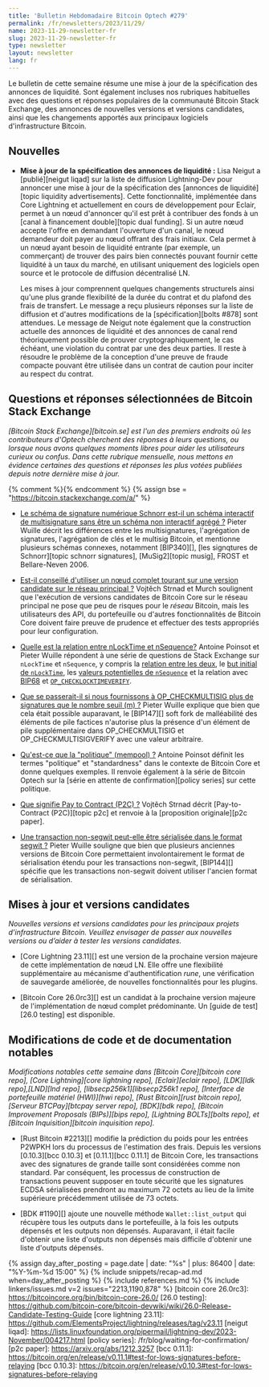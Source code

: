 ```yaml
---
title: 'Bulletin Hebdomadaire Bitcoin Optech #279'
permalink: /fr/newsletters/2023/11/29/
name: 2023-11-29-newsletter-fr
slug: 2023-11-29-newsletter-fr
type: newsletter
layout: newsletter
lang: fr
---
```

Le bulletin de cette semaine résume une mise à jour de la spécification des annonces de liquidité. Sont également incluses nos rubriques
habituelles avec des questions et réponses populaires de la communauté Bitcoin Stack Exchange, des annonces de nouvelles versions et
versions candidates, ainsi que les changements apportés aux principaux logiciels d'infrastructure Bitcoin.

## Nouvelles

- **Mise à jour de la spécification des annonces de liquidité :** Lisa Neigut a [publié][neigut liqad] sur la liste de diffusion
  Lightning-Dev pour annoncer une mise à jour de la spécification des [annonces de liquidité][topic liquidity advertisements]. Cette
  fonctionnalité, implémentée dans Core Lightning et actuellement en cours de développement pour Eclair, permet à un nœud d'annoncer
  qu'il est prêt à contribuer des fonds à un [canal à financement double][topic dual funding]. Si un autre nœud accepte l'offre en
  demandant l'ouverture d'un canal, le nœud demandeur doit payer au nœud offrant des frais initiaux. Cela permet à un nœud ayant besoin
  de liquidité entrante (par exemple, un commerçant) de trouver des pairs bien connectés pouvant fournir cette liquidité à un taux du
  marché, en utilisant uniquement des logiciels open source et le protocole de diffusion décentralisé LN.

    Les mises à jour comprennent quelques changements structurels ainsi qu'une plus grande flexibilité de la durée du contrat et
    du plafond des frais de transfert. Le message a reçu plusieurs réponses sur la liste de diffusion et d'autres modifications de la
    [spécification][bolts #878] sont attendues. Le message de Neigut note également que la construction actuelle des annonces de liquidité
    et des annonces de canal rend théoriquement possible de prouver cryptographiquement, le cas échéant, une violation du contrat par une des deux parties.
    Il reste à résoudre le problème de la conception d'une preuve de fraude compacte pouvant être utilisée dans un contrat de caution pour inciter
    au respect du contrat.

## Questions et réponses sélectionnées de Bitcoin Stack Exchange

*[Bitcoin Stack Exchange][bitcoin.se] est l'un des premiers endroits où les contributeurs d'Optech cherchent des réponses à leurs
  questions, ou lorsque nous avons quelques moments libres pour aider les utilisateurs curieux ou confus. Dans cette rubrique
  mensuelle, nous mettons en évidence certaines des questions et réponses les plus votées publiées depuis notre dernière mise
  à jour.*

{% comment %}<!-- https://bitcoin.stackexchange.com/search?tab=votes&q=created%3a1m..%20is%3aanswer -->{% endcomment %}
{% assign bse = "https://bitcoin.stackexchange.com/a/" %}

- [Le schéma de signature numérique Schnorr est-il un schéma interactif de multisignature sans être un schéma non interactif agrégé ?]({{bse}}120402)
  Pieter Wuille décrit les différences entre les multisignatures, l'agrégation de signatures, l'agrégation de clés et le multisig
  Bitcoin, et mentionne plusieurs schémas connexes, notamment [BIP340][], [les signqtures de Schnorr][topic schnorr signatures],
  [MuSig2][topic musig], FROST et Bellare-Neven 2006.

- [Est-il conseillé d'utiliser un nœud complet tourant sur une version candidate sur le réseau principal ?]({{bse}}120375)
  Vojtěch Strnad et Murch soulignent que l'exécution de versions candidates de Bitcoin Core sur le réseau principal ne pose que peu
  de risques pour le _réseau_ Bitcoin, mais les utilisateurs des API, du portefeuille ou d'autres fonctionnalités de Bitcoin Core
  doivent faire preuve de prudence et effectuer des tests appropriés pour leur configuration.

- [Quelle est la relation entre nLockTime et nSequence?]({{bse}}120256) Antoine Poinsot et Pieter Wuille répondent à une série de
  questions de Stack Exchange sur `nLockTime` et `nSequence`, y compris la [relation entre les deux]({{bse}}120273), le [but initial
  de `nLockTime`]({{bse}}120276), les [valeurs potentielles de `nSequence`]({{bse}}120254) et la relation avec [BIP68]({{bse}}120320)
  et [`OP_CHECKLOCKTIMEVERIFY`]({{bse}}120259).

- [Que se passerait-il si nous fournissons à OP_CHECKMULTISIG plus de signatures que le nombre seuil (m) ?]({{bse}}120604)
  Pieter Wuille explique que bien que cela était possible auparavant, le [BIP147][] soft fork de malléabilité des éléments de pile
  factices n'autorise plus la présence d'un élément de pile supplémentaire dans OP_CHECKMULTISIG et OP_CHECKMULTISIGVERIFY avec une
  valeur arbitraire.

- [Qu'est-ce que la "politique" (mempool) ?]({{bse}}120269)
  Antoine Poinsot définit les termes "politique" et "standardness" dans le contexte de Bitcoin Core et donne quelques exemples.
  Il renvoie également à la série de Bitcoin Optech sur la [série en attente de confirmation][policy series] sur cette politique.

- [Que signifie Pay to Contract (P2C) ?]({{bse}}120362)
  Vojtěch Strnad décrit [Pay-to-Contract (P2C)][topic p2c] et renvoie à la [proposition originale][p2c paper].

- [Une transaction non-segwit peut-elle être sérialisée dans le format segwit ?]({{bse}}120317)
  Pieter Wuille souligne que bien que plusieurs anciennes versions de Bitcoin Core
  permettaient involontairement le format de sérialisation étendu pour les transactions non-segwit, [BIP144][] spécifie que les
  transactions non-segwit doivent utiliser l'ancien format de sérialisation.

## Mises à jour et versions candidates

*Nouvelles versions et versions candidates pour les principaux projets d’infrastructure
Bitcoin. Veuillez envisager de passer aux nouvelles versions ou d’aider à tester
les versions candidates.*

- [Core Lightning 23.11][] est une version de la prochaine version majeure de
  cette implémentation de nœud LN. Elle offre une flexibilité supplémentaire au
  mécanisme d'authentification _rune_, une vérification de sauvegarde améliorée, de nouvelles
  fonctionnalités pour les plugins.

- [Bitcoin Core 26.0rc3][] est un candidat à la prochaine version majeure
  de l'implémentation de nœud complet prédominante. Un [guide de test][26.0 testing] est disponible.

## Modifications de code et de documentation notables

*Modifications notables cette semaine dans [Bitcoin Core][bitcoin core repo], [Core Lightning][core lightning repo],
[Eclair][eclair repo], [LDK][ldk repo],[LND][lnd repo], [libsecp256k1][libsecp256k1 repo], [Interface de portefeuille
matériel (HWI)][hwi repo], [Rust Bitcoin][rust bitcoin repo], [Serveur BTCPay][btcpay server repo], [BDK][bdk repo],
[Bitcoin Improvement Proposals (BIPs)][bips repo], [Lightning BOLTs][bolts repo], et
[Bitcoin Inquisition][bitcoin inquisition repo].*

- [Rust Bitcoin #2213][] modifie la prédiction du poids pour les entrées P2WPKH lors du processus de l'estimation des frais. Depuis
  les versions [0.10.3][bcc 0.10.3] et [0.11.1][bcc 0.11.1] de Bitcoin Core, les transactions avec des signatures de grande taille
  sont considérées comme non standard. Par conséquent, les processus de construction de transactions peuvent supposer en toute
  sécurité que les signatures ECDSA sérialisées prendront au maximum 72 octets au lieu de la limite supérieure précédemment utilisée
  de 73 octets.

- [BDK #1190][] ajoute une nouvelle méthode `Wallet::list_output` qui récupère tous les outputs dans le portefeuille, à la fois les
  outputs dépensés et les outputs non dépensés. Auparavant, il était facile d'obtenir une liste d'outputs non dépensés mais difficile
  d'obtenir une liste d'outputs dépensés.

{% assign day_after_posting = page.date | date: "%s" | plus: 86400 | date: "%Y-%m-%d 15:00" %}
{% include snippets/recap-ad.md when=day_after_posting %}
{% include references.md %}
{% include linkers/issues.md v=2 issues="2213,1190,878" %}
[bitcoin core 26.0rc3]: https://bitcoincore.org/bin/bitcoin-core-26.0/
[26.0 testing]: https://github.com/bitcoin-core/bitcoin-devwiki/wiki/26.0-Release-Candidate-Testing-Guide
[core lightning 23.11]: https://github.com/ElementsProject/lightning/releases/tag/v23.11
[neigut liqad]: https://lists.linuxfoundation.org/pipermail/lightning-dev/2023-November/004217.html
[policy series]: /fr/blog/waiting-for-confirmation/
[p2c paper]: https://arxiv.org/abs/1212.3257
[bcc 0.11.1]: https://bitcoin.org/en/release/v0.11.1#test-for-lows-signatures-before-relaying
[bcc 0.10.3]: https://bitcoin.org/en/release/v0.10.3#test-for-lows-signatures-before-relaying
